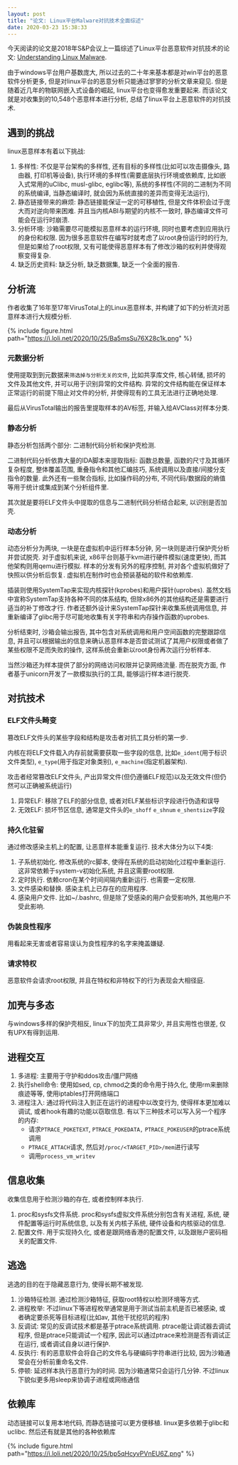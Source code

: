 ```yaml
---
layout: post
title: "论文: Linux平台Malware对抗技术全面综述"
date: 2020-03-23 15:38:33
---
```


今天阅读的论文是2018年S&P会议上一篇综述了Linux平台恶意软件对抗技术的论文: [Understanding Linux Malware](https://ieeexplore.ieee.org/document/8418602).

由于windows平台用户基数庞大, 所以过去的二十年来基本都是对win平台的恶意软件分析更多, 但是对linux平台的恶意分析只能通过寥寥的分析文章来窥见. 但是随着近几年的物联网嵌入式设备的崛起, linux平台也变得愈发重要起来. 而该论文就是对收集到的10,548个恶意样本进行分析, 总结了linux平台上恶意软件的对抗技术. 

## 遇到的挑战

linux恶意样本有着以下挑战:

1. 多样性: 不仅是平台架构的多样性, 还有目标的多样性(比如可以攻击摄像头, 路由器, 打印机等设备), 执行环境的多样性(需要底层执行环境或依赖库, 比如嵌入式常用的uClibc, musl-glibc, eglibc等), 系统的多样性(不同的二进制为不同的系统编译, 当静态编译时, 就会因为系统直接的差异而变得无法运行),
2. 静态链接带来的麻烦: 静态链接能保证一定的可移植性, 但是文件体积会过于庞大而对逆向带来困难. 并且当内核ABI与期望的内核不一致时, 静态编译文件可能会在运行时崩溃.
3. 分析环境: 沙箱需要尽可能模拟恶意样本的运行环境, 同时也要考虑到应用执行的身份和权限. 因为很多恶意软件在编写时就考虑了以root身份运行时的行为, 但是如果给了root权限, 又有可能使得恶意样本有了修改沙箱的权利并使得观察变得复杂. 
4. 缺乏历史资料: 缺乏分析, 缺乏数据集, 缺乏一个全面的报告.

## 分析流

作者收集了16年至17年VirusTotal上的Linux恶意样本, 并构建了如下的分析流对恶意样本进行大规模分析.

{% include figure.html path="https://i.loli.net/2020/10/25/Ba5msSu76X28c1k.png" %}

### 元数据分析

使用提取到到元数据来`筛选掉与分析无关的文件`, 比如共享库文件, 核心转储, 损坏的文件及其他文件, 并可以用于识别异常的文件结构. 异常的文件结构能在保证样本正常运行的前提下阻止对文件的分析, 并使得现有的工具无法进行正确地处理. 

最后从VirusTotal输出的报告里提取样本的AV标签, 并输入给AVClass对样本分类.

### 静态分析

静态分析包括两个部分: 二进制代码分析和保护壳检测. 

二进制代码分析依靠大量的IDA脚本来提取指标: 函数总数量, 函数的尺寸及其循环复杂程度, 整体覆盖范围, 重叠指令和其他汇编技巧, 系统调用以及直接/间接分支指令的数量. 此外还有一些聚合指标, 比如操作码的分布, 不同代码/数据段的熵值等用于统计或集成到某个分析组件里.

其次就是要将ELF文件头中提取的信息与二进制代码分析结合起来, 以识别是否加壳. 

### 动态分析

动态分析分为两块, 一块是在虚拟机中运行样本5分钟, 另一块则是进行保护壳分析并尝试脱壳. 对于虚拟机来说, x86平台则基于kvm进行硬件模拟(速度更快), 而其他架构则用qemu进行模拟. 样本的分发有另外的程序控制, 并对各个虚拟机做好了快照以供分析后恢复. 虚拟机在制作时也会预装基础的软件和依赖库.

插装则使用SystemTap来实现内核探针(kprobes)和用户探针(uprobes). 虽然文档中宣称SystemTap支持各种不同的体系结构, 但除x86外的其他结构还是需要进行适当的补丁修改才行. 作者还额外设计来SystemTap探针来收集系统调用信息, 并重新编译了glibc用于尽可能地收集有关字符串和内存操作函数的uprobes.

分析结束时, 沙箱会输出报告, 其中包含对系统调用和用户空间函数的完整跟踪信息, 并且可以根据输出的信息来确认恶意样本是否尝试测试了其用户权限或者做了某些权限不足而失败的操作, 这样系统会重新以root身份再次运行分析样本. 

当然沙箱还为样本提供了部分的网络访问权限并记录网络流量. 而在脱壳方面, 作者基于unicorn开发了一款模拟执行的工具, 能够运行样本进行脱壳. 

## 对抗技术

### ELF文件头畸变

篡改ELF文件头的某些字段和结构是攻击者对抗工具分析的第一步. 

内核在将ELF文件载入内存前就需要获取一些字段的信息, 比如`e_ident`(用于标识文件类型), `e_type`(用于指定对象类别), `e_machine`(指定机器架构). 

攻击者经常篡改ELF文件头, 产出异常文件(但仍遵循ELF规范)以及无效文件(但仍然可以正确被系统运行)

1. 异常ELF: 移除了ELF的部分信息, 或者对ELF某些标识字段进行伪造和误导
2. 无效ELF: 损坏节区信息, 通常是文件头的`e_shoff` `e_shnum` `e_shentsize`字段


### 持久化驻留

通过修改感染主机上的配置, 让恶意样本能重复运行. 技术大体分为以下4类:

1. 子系统初始化. 修改系统的rc脚本, 使得在系统的启动初始化过程中重新运行. 这非常依赖于system-v初始化系统, 并且这需要root权限.
2. 定时执行. 依赖cron在某个时间间隔内重新运行. 也需要一定权限.
3. 文件感染和替换. 感染主机上已存在的应用程序.
4. 感染用户文件. 比如~/.bashrc, 但是除了受感染的用户会受影响外, 其他用户不受此影响.

### 伪装良性程序

用看起来无害或者容易误认为良性程序的名字来掩盖嫌疑. 

### 请求特权

恶意软件会请求root权限, 并且在特权和非特权下的行为表现会大相径庭. 

## 加壳与多态

与windows多样的保护壳相反, linux下的加壳工具非常少, 并且实用性也很差, 仅有UPX有得到运用. 

## 进程交互

1. 多进程: 主要用于守护和ddos攻击/僵尸网络
2. 执行shell命令: 使用如sed, cp, chmod之类的命令用于持久化, 使用rm来删除痕迹等等, 使用iptables打开网络端口
3. 进程注入: 通过将代码注入到正在运行的进程中以改变行为, 使得样本更加难以调试, 或者hook有趣的功能以窃取信息. 有以下三种技术可以写入另一个程序的内存:
    * 请求`PTRACE_POKETEXT`, `PTRACE_POKEDATA,` `PTRACE_POKEUSER`的ptrace系统调用
    * `PTRACE_ATTACH`请求, 然后对`/proc/<TARGET_PID>/mem`进行读写
    * 调用`process_vm_writev`

## 信息收集

收集信息用于检测沙箱的存在, 或者控制样本执行. 

1. proc和sysfs文件系统. proc和sysfs虚拟文件系统分别包含有关进程, 系统, 硬件配置等运行时系统信息, 以及有关内核子系统, 硬件设备和内核驱动的信息. 
2. 配置文件. 用于实现持久化, 或者是跟网络香港的配置文件, 以及跟账户密码相关的配置文件. 

## 逃逸

逃逸的目的在于隐藏恶意行为, 使得长期不被发现. 

1. 沙箱特征检测. 通过检测沙箱特征, 获取root特权以检测环境等方式. 
2. 进程枚举: 不过linux下等进程枚举通常是用于测试当前主机是否已被感染, 或者确定要杀死等目标进程(比如av, 其他干扰挖坑的程序)
3. 反调试: 常见的反调试技术都是基于ptrace系统调用. ptrace能让调试器去调试程序, 但是ptrace只能调试一个程序, 因此可以通过ptrace来检测是否有调试正在运行, 或者调试自身以进行保护. 
4. 反执行: 有的恶意软件会将自己的文件名与硬编码字符串进行比较, 因为沙箱通常会在分析前重命名文件. 
5. 停顿: 延迟样本执行恶意行为的时间. 因为沙箱通常只会运行几分钟. 不过linux下貌似更多用sleep来协调子进程或网络通信

## 依赖库

动态链接可以复用本地代码, 而静态链接可以更方便移植. linux更多依赖于glibc和uclibc. 然后还有就是其他的各种依赖库

{% include figure.html path="https://i.loli.net/2020/10/25/bp5qHcyvPVnEU6Z.png" %}
